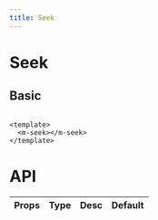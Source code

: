 ```yaml
---
title: Seek
---
```


# Seek

## Basic

```vue demo

<template>
  <m-seek></m-seek>
</template>

```


# API

| Props       | Type        |  Desc       | Default |
| ----------- | ----------- | ----------- | ------  |
